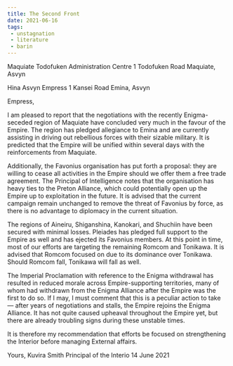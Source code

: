```yaml
---
title: The Second Front
date: 2021-06-16
tags:
 - unstagnation
 - literature
 - barin
---
```


Maquiate Todofuken Administration Centre
1 Todofuken Road
Maquiate, Asvyn

<!-- excerpt -->

Hina Asvyn
Empress
1 Kansei Road
Emina, Asvyn

Empress,

I am pleased to report that the negotiations with the recently Enigma-seceded region of Maquiate have concluded very much in the favour of the Empire. The region has pledged allegiance to Emina and are currently assisting in driving out rebellious forces with their sizable military. It is predicted that the Empire will be unified within several days with the reinforcements from Maquiate.

Additionally, the Favonius organisation has put forth a proposal: they are willing to cease all activities in the Empire should we offer them a free trade agreement. The Principal of Intelligence notes that the organisation has heavy ties to the Preton Alliance, which could potentially open up the Empire up to exploitation in the future. It is advised that the current campaign remain unchanged to remove the threat of Favonius by force, as there is no advantage to diplomacy in the current situation.

The regions of Aineiru, Shiganshina, Kanokari, and Shuchiin have been secured with minimal losses. Pleiades has pledged full support to the Empire as well and has ejected its Favonius members. At this point in time, most of our efforts are targeting the remaining Romcom and Tonikawa. It is advised that Romcom focused on due to its dominance over Tonikawa. Should Romcom fall, Tonikawa will fall as well.

The Imperial Proclamation with reference to the Enigma withdrawal has resulted in reduced morale across Empire-supporting territories, many of whom had withdrawn from the Enigma Alliance after the Empire was the first to do so. If I may, I must comment that this is a peculiar action to take — after years of negotiations and stalls, the Empire rejoins the Enigma Alliance. It has not quite caused upheaval throughout the Empire yet, but there are already troubling signs during these unstable times.

It is therefore my recommendation that efforts be focused on strengthening the Interior before managing External affairs.

Yours,
Kuvira Smith
Principal of the Interio
14 June 2021